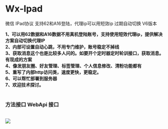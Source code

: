 # Wx-Ipad
微信 IPad协议 支持62和A16登陆，代理ip可以用短效ip 过期自动切换 V6版本

<b>1、可以用62数据和A16数据不用真机登陆账号，支持使用短效代理ip，提供解决方案自动切换代理IP</b><br/>
<b>2、内部可设置自动心跳，不用专门维护，账号稳定不掉线</b><br/>
<b>3、获取消息这个也是比较多人问的。如要开个定时器定时轮训接口，获取消息。有现成的方案</b><br/>
<b>4、像发朋友圈、好友管理、标签管理、个人信息修改、清粉功能都有</b><br/>
<b>5、重写了内部http访问类，速度更快，更稳定。</b><br/>
<b>6、可以帮忙部署到服务器</b><br/>
<b>7、欢迎技术探讨。</b><br/><br/>
<h3>方法接口 WebApi 接口</h3><br/>
<img src="https://ae01.alicdn.com/kf/U090dd5aaf2f4434c813d7f720ba34e73j.jpg">
